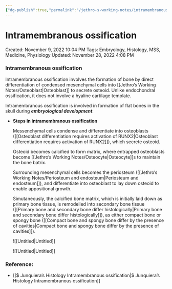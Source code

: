 ```yaml
---
{"dg-publish":true,"permalink":"/jethro-s-working-notes/intramembranous-ossification/","dgPassFrontmatter":true}
---
```



# Intramembranous ossification

Created: November 9, 2022 10:04 PM
Tags: Embryology, Histology, MSS, Medicine, Physiology
Updated: November 28, 2022 4:08 PM

### Intramembranous ossification

Intramembranous ossification involves the formation of bone by direct differentiation of condensed mesenchymal cells into [[Jethro’s Working Notes/Osteoblast\|Osteoblast]] to secrete osteoid. Unlike endochondral ossification, it does not involve a hyaline cartilage template.

Intramembranous ossification is involved in formation of flat bones in the skull during *************************embryological development*************************.

- **Steps in intramembranous ossification**
    
    Messenchymal cells condense and differentiate into osteoblasts ([[Osteoblast differentiation requires activation of RUNX2\|Osteoblast differentiation requires activation of RUNX2]]), which secrete osteoid.
    
    Osteoid becomes calcified to form matrix, where entrapped osteoblasts become [[Jethro’s Working Notes/Osteocyte\|Osteocyte]]s to maintain the bone batrix.
    
    Surrounding mesenchymal cells becomes the periosteum ([[Jethro’s Working Notes/Periosteum and endosteum\|Periosteum and endosteum]]), and differentiate into osteoblast to lay down osteoid to enable appositional growth.
    
    Simutaneously, the calcified bone matrix, which is initially laid down as primary bone tissue, is remodelled into secondary bone tissue ([[Primary bone and secondary bone differ histologically\|Primary bone and secondary bone differ histologically]]), as either compact bone or spongy bone ([[Compact bone and spongy bone differ by the presence of cavities\|Compact bone and spongy bone differ by the presence of cavities]]).
    
    ![[Untitled\|Untitled]]
    
    ![[Untitled\|Untitled]]
    

### Reference:

- [[$ Junquiera’s Histology  Intramembranous ossification\|$ Junquiera’s Histology  Intramembranous ossification]]